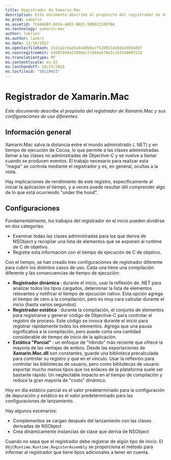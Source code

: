 ```yaml
---
title: Registrador de Xamarin.Mac
description: Este documento describe el propósito del registrador de Xamarin.Mac y su estático parcial, estática y dinámica (híbrido) las configuraciones de uso.
ms.prod: xamarin
ms.assetid: 7CAAA6B7-D654-4AD3-BAEC-9DD01210978A
ms.technology: xamarin-mac
author: lobrien
ms.author: laobri
ms.date: 11/10/2017
ms.openlocfilehash: 21e1a2c6ae5a9ad8b6acf520851ea92a340da887
ms.sourcegitcommit: e268fd44422d0bbc7c944a678e2cc633a0493122
ms.translationtype: MT
ms.contentlocale: es-ES
ms.lasthandoff: 10/25/2018
ms.locfileid: "50119423"
---
```

# <a name="xamarinmac-registrar"></a>Registrador de Xamarin.Mac

_Este documento describe el propósito del registrador de Xamarin.Mac y sus configuraciones de uso diferentes._

## <a name="overview"></a>Información general

Xamarin.Mac salva la distancia entre el mundo administrado (. NET) y en tiempo de ejecución de Cocoa, lo que permite a las clases administradas llamar a las clases no administradas de Objective-C y se vuelve a llamar cuando se producen eventos. El trabajo necesario para realizar esta "magia" se controla mediante el registrador y es, en general, ocultas a la vista.

Hay implicaciones de rendimiento de este registro, específicamente al iniciar la aplicación el tiempo, y a veces puede resultar útil comprender algo de lo que está ocurriendo "under the hood".

## <a name="configurations"></a>Configuraciones

Fundamentalmente, los trabajos del registrador en el inicio pueden dividirse en dos categorías:

- Examinar todas las clases administradas para los que deriva de NSObject y recopilar una lista de elementos que se exponen al runtime de C de objetivo.
- Registre esta información con el tiempo de ejecución de C de objetivo.

Con el tiempo, se han creado tres configuraciones de registrador diferente para cubrir los distintos casos de uso. Cada una tiene una compilación diferente y las consecuencias de tiempo de ejecución:

- **Registrador dinámica** : durante el inicio, usar la reflexión de .NET para analizar todos los tipos cargados, determinar la lista de elementos relevantes y notificar el tiempo de ejecución nativo. Esta opción agrega el tiempo de cero a la compilación, pero es muy cara calcular durante el inicio (hasta varios segundos).
- **Registrador estático** : durante la compilación, el conjunto de elementos para registrarse y generar código de Objective-C para controlar el registro de proceso. Este código se invoca durante el inicio para registrar rápidamente todos los elementos. Agrega que una pausa significativa a la compilación, pero puede corta una cantidad considerable de tiempo de inicio de la aplicación.
- **Estática "Parcial"** : un enfoque de "híbrido" más reciente que ofrece la mayoría de las ventajas de ambos. Desde las exportaciones de **Xamarin.Mac.dll** son constantes, guarde una biblioteca precalculada para controlar su registro y que en el vínculo. Usar la reflexión para controlar las bibliotecas de usuario, pero como bibliotecas de usuario exportar mucho menos tipos que los enlaces de la plataforma suele ser bastante rápido. Un neglectable impacto en el tiempo de compilación y reduce la gran mayoría de "costo" dinámico.

Hoy en día estático parcial es el valor predeterminado para la configuración de depuración y estático es el valor predeterminado para las configuraciones de lanzamiento.

Hay algunos escenarios:

- Complementos se cargan después del lanzamiento con las clases derivadas de NSObject
- Crea dinámicamente instancias de clase que deriva de NSObject

Cuando no sepa que el registrador debe registrar de algún tipo de inicio. El `ObjCRuntime.Runtime.RegisterAssembly` se proporciona el método para informar al registrador que tiene tipos adicionales a tener en cuenta.

